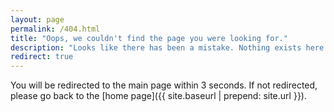 ```yaml
---
layout: page
permalink: /404.html
title: "Oops, we couldn't find the page you were looking for."
description: "Looks like there has been a mistake. Nothing exists here."
redirect: true
---
```


You will be redirected to the main page within 3 seconds. If not redirected, please go back to the [home page]({{ site.baseurl | prepend: site.url }}).

